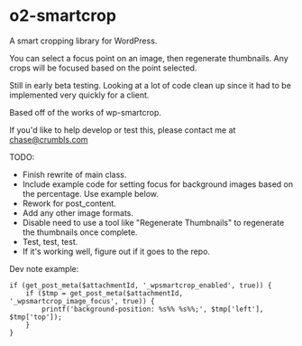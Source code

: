 # o2-smartcrop
A smart cropping library for WordPress.

You can select a focus point on an image, then regenerate thumbnails. Any crops will be focused based on the point selected.  

Still in early beta testing.  Looking at a lot of code clean up since it had to be implemented very quickly for a client.

Based off of the works of wp-smartcrop.

If you'd like to help develop or test this, please contact me at chase@crumbls.com 

TODO:
- Finish rewrite of main class.
- Include example code for setting focus for background images based on the percentage.  Use example below.
- Rework for post_content.
- Add any other image formats.
- Disable need to use a tool like "Regenerate Thumbnails" to regenerate the thumbnails once complete.
- Test, test, test.
- If it's working well, figure out if it goes to the repo.


Dev note example:

    if (get_post_meta($attachmentId, '_wpsmartcrop_enabled', true)) {
        if ($tmp = get_post_meta($attachmentId, '_wpsmartcrop_image_focus', true)) {
            printf('background-position: %s%% %s%%;', $tmp['left'], $tmp['top']);
        }
    }

